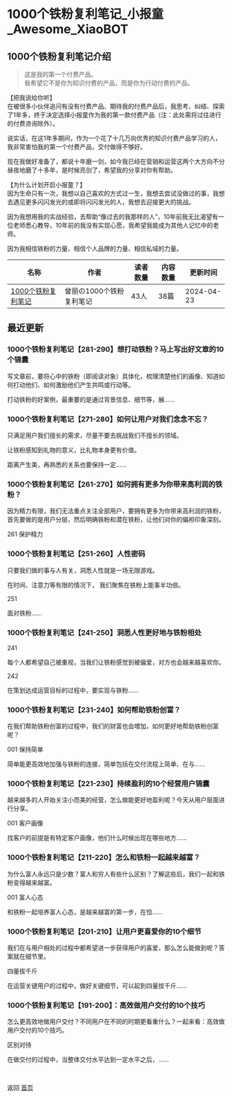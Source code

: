 # 1000个铁粉复利笔记_小报童_Awesome_XiaoBOT

## 1000个铁粉复利笔记介绍
> 这是我的第一个付费产品。    
我希望它不是你为知识付费的产品，而是你为行动付费的产品。    
    
    
【把我说给你听】    
在被很多小伙伴追问有没有付费产品、期待我的付费产品后，我思考、纠结、探索了1年多，终于决定选择小报童作为我的第一款付费产品（注：此处需将过往进行的付费咨询除外）。    
    
说实话，在这1年多期间，作为一个花了十几万向优秀的知识付费产品学习的人，我非常害怕我的第一个付费产品，交付做得不够好。    
    
现在我做好准备了，都说十年磨一剑，如今我已经在营销和运营这两个大方向不分昼夜地磨了十多年，是时候亮剑了，希望我的分享对你有帮助。    
    
    
    
【为什么计划开启小报童？】    
因为生命只有一次，我想以自己喜欢的方式过一生，我想去尝试没做过的事，我想去遇见更多闪闪发光的或即将闪闪发光的人，我想去迎接更大的挑战。    
    
因为我想用我的实战经验，去帮助“像过去的我那样的人”，10年前我无比渴望有一位老师悉心教导，10年前的我没有实现心愿，我希望我能成为其他人记忆中的老师。    
    
因为我相信铁粉的力量、相信个人品牌的力量、相信私域的力量。  
  


|名称|作者|读者数量|内容数量|更新时间|
|---|---|---|---|---|
|[1000个铁粉复利笔记](https://xiaobot.net/p/tiefen?refer=0b133df9-27dc-423b-8101-639049001c13)|曾丽の1000个铁粉复利笔记|43人|38篇|2024-04-23|

## 最近更新
### 1000个铁粉复利笔记【281-290】想打动铁粉？马上写出好文章的10个锦囊

写文章前，要将心中的铁粉（即阅读对象）具体化，梳理清楚他们的画像、知道如何打动他们、如何激励他们产生共鸣或行动等。

打动铁粉的好案例，最重要的是通过背景信息、细节等，展......

### 1000个铁粉复利笔记【271-280】如何让用户对我们念念不忘？

只满足用户我们擅长的需求，尽量不要去挑战我们不擅长的领域。

让铁粉感知到礼物的意义，比礼物本身更有价值。

距离产生美，再熟悉的关系也要保持一定......

### 1000个铁粉复利笔记【261-270】如何拥有更多为你带来高利润的铁粉？

因为精力有限，我们无法重点关注全部用户，要拥有更多为你带来高利润的铁粉，首先要做的是用户分层，然后明确铁粉和潜在铁粉，让他们对你的偏袒印象深刻。

261 保护精力

### 1000个铁粉复利笔记【251-260】人性密码

只要我们做的事与人有关，洞悉人性就是一场无限游戏。

在时间、注意力等有限的情况下， 我们聚焦在铁粉上能事半功倍。

251

面对铁粉......

### 1000个铁粉复利笔记【241-250】洞悉人性更好地与铁粉相处

241

每个人都希望自己被重视，当我们让铁粉感觉到被偏爱，对方也会越来越喜欢你。

242

在策划达成运营目标的过程中，要实现与铁粉......

### 1000个铁粉复利笔记【231-240】如何帮助铁粉创富？

在我们帮助铁粉创富的过程中，我们的财富也会增加，如何更好地帮助铁粉创富呢？

001 保持简单

简单能更高效地加强与铁粉的连接，简单包括在交付流程上简单、在与......

### 1000个铁粉复利笔记【221-230】持续盈利的10个经营用户锦囊

越来越多的人开始关注小而美的经营，怎么做能更好地盈利呢？今天从用户层面进行分享。

001 客户画像

找客户的前提是有特定客户画像，他们什么时候出现在哪些地方......

### 1000个铁粉复利笔记【211-220】怎么和铁粉一起越来越富？

为什么富人永远只是少数？富人和穷人有些什么区别？了解这些后，我们一起和铁粉变得越来越富。

001 富人心态

和铁粉一起培养富人心态，是越来越富的第一步，在恰......

### 1000个铁粉复利笔记【201-210】让用户更喜爱你的10个细节

我们在与用户相处的过程中都希望进一步获得用户的喜爱，那么怎么能做到呢？答案就在细节里。

四量拔千斤

在运营关键用户的过程中，做好关键细节，可以起到四量拔千斤......

### 1000个铁粉复利笔记【191-200】：高效做用户交付的10个技巧

怎么更高效地做用户交付？不同用户在不同的时期更看重什么？一起来看：高效做用户交付的10个技巧。

区别对待

在做交付的过程中，当整体交付水平达到一定水平之后，......


<a href="https://github.com/Reno9527/awesome-xiaobot" style="color: white; text-decoration: none;">awesome-xiaobot</a>

返回 [首页](../README.md)
